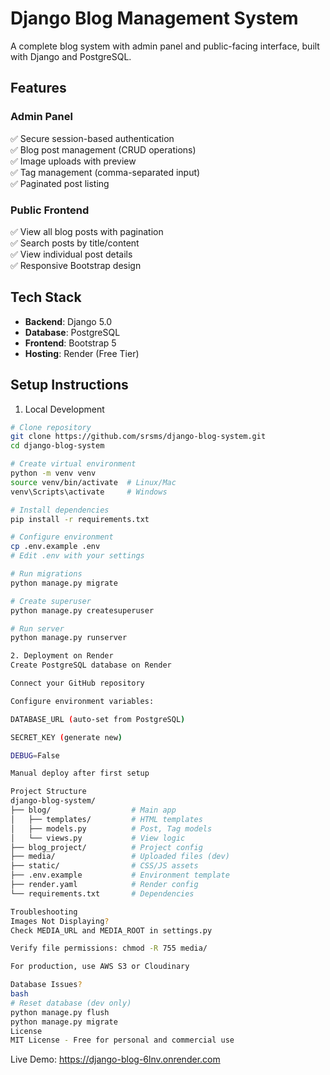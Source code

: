 ﻿# Django Blog Management System

A complete blog system with admin panel and public-facing interface, built with Django and PostgreSQL.

## Features

### Admin Panel
✅ Secure session-based authentication  
✅ Blog post management (CRUD operations)  
✅ Image uploads with preview  
✅ Tag management (comma-separated input)  
✅ Paginated post listing  

### Public Frontend
✅ View all blog posts with pagination  
✅ Search posts by title/content  
✅ View individual post details  
✅ Responsive Bootstrap design  

## Tech Stack
- **Backend**: Django 5.0
- **Database**: PostgreSQL
- **Frontend**: Bootstrap 5
- **Hosting**: Render (Free Tier)

## Setup Instructions

1. Local Development
```bash
# Clone repository
git clone https://github.com/srsms/django-blog-system.git
cd django-blog-system

# Create virtual environment
python -m venv venv
source venv/bin/activate  # Linux/Mac
venv\Scripts\activate     # Windows

# Install dependencies
pip install -r requirements.txt

# Configure environment
cp .env.example .env
# Edit .env with your settings

# Run migrations
python manage.py migrate

# Create superuser
python manage.py createsuperuser

# Run server
python manage.py runserver

2. Deployment on Render
Create PostgreSQL database on Render

Connect your GitHub repository

Configure environment variables:

DATABASE_URL (auto-set from PostgreSQL)

SECRET_KEY (generate new)

DEBUG=False

Manual deploy after first setup

Project Structure
django-blog-system/
├── blog/                  # Main app
│   ├── templates/         # HTML templates
│   ├── models.py          # Post, Tag models
│   └── views.py           # View logic
├── blog_project/          # Project config
├── media/                 # Uploaded files (dev)
├── static/                # CSS/JS assets
├── .env.example           # Environment template
├── render.yaml            # Render config
└── requirements.txt       # Dependencies

Troubleshooting
Images Not Displaying?
Check MEDIA_URL and MEDIA_ROOT in settings.py

Verify file permissions: chmod -R 755 media/

For production, use AWS S3 or Cloudinary

Database Issues?
bash
# Reset database (dev only)
python manage.py flush
python manage.py migrate
License
MIT License - Free for personal and commercial use
```

Live Demo: https://django-blog-6lnv.onrender.com

